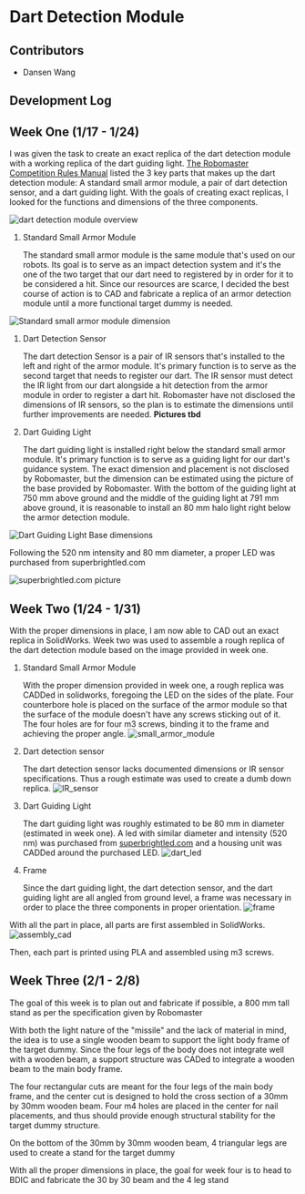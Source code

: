 # Dart Detection Module
## Contributors
* Dansen Wang

## Development Log 
## **Week One (1/17 - 1/24)**

I was given the task to create an exact replica of the dart detection module with a working replica of the dart guiding light. [The Robomaster Competition Rules Manual](http://rm-static.djicdn.com/documents/13194/9f9ee6499b6d81577802626475484930.pdf) listed the 3 key parts that makes up the dart detection module: A standard small armor module, a pair of dart detection sensor, and a dart guiding light. With the goals of creating exact replicas, I looked for the functions and dimensions of the three components.

![dart detection module overview](https://github.com/RoboMaster-Club/spring-2020-vip-course/blob/master/Target%20Dummy/Picture4.png)

1. Standard Small Armor Module 

      The standard small armor module is the same module that's used on our robots. Its goal is to serve as an impact detection system and it's the one of the two target that our dart need to registered by in order for it to be considered a hit. Since our resources are scarce, I decided the best course of action is to CAD and fabricate a replica of an armor detection module until a more functional target dummy is needed.  
      
![Standard small armor module dimension](https://github.com/RoboMaster-Club/spring-2020-vip-course/blob/master/Target%20Dummy/Small_Armor_Module_Dimensions.PNG)

1. Dart Detection Sensor

   The dart detection Sensor is a pair of IR sensors that's installed to the left and right of the armor module. It's primary function is to serve as the second target that needs to register our dart. The IR sensor must detect the IR light from our dart alongside a hit detection from the armor module in order to register a dart hit. Robomaster have not disclosed the dimensions of IR sensors, so the plan is to estimate the dimensions until further improvements are needed. **Pictures tbd**

1. Dart Guiding Light

   The dart guiding light is installed right below the standard small armor module. It's primary function is to serve as a guiding light for our dart's guidance system. The exact dimension and placement is not disclosed by Robomaster, but the dimension can be estimated using the picture of the base provided by Robomaster. With the bottom of the guiding light at 750 mm above ground and the middle of the guiding light at 791 mm above ground, it is reasonable to install an 80 mm halo light right below the armor detection module.

![Dart Guiding Light Base dimensions](https://github.com/RoboMaster-Club/spring-2020-vip-course/blob/master/Target%20Dummy/Picture3.png)

Following the 520 nm intensity and 80 mm diameter, a proper LED was purchased from superbrightled.com 

![superbrightled.com picture](https://github.com/RoboMaster-Club/spring-2020-vip-course/blob/master/Target%20Dummy/Picture5.png)

## **Week Two (1/24 - 1/31)**

With the proper dimensions in place, I am now able to CAD out an exact replica in SolidWorks. Week two was used to assemble a rough replica of the dart detection module based on the image provided in week one.

1. Standard Small Armor Module

   With the proper dimension provided in week one, a rough replica was CADDed in solidworks, foregoing the LED on the sides of the plate. Four counterbore hole is placed on the surface of the armor module so that the surface of the module doesn't have any screws sticking out of it. The four holes are for four m3 screws, binding it to the frame and achieving the proper angle.
   ![small_armor_module](https://github.com/RoboMaster-Club/spring-2020-vip-course/blob/master/Target%20Dummy/CAD_screenshot/sensor_plate.PNG)

1. Dart detection sensor

   The dart detection sensor lacks documented dimensions or IR sensor specifications. Thus a rough estimate was used to create a dumb down replica.
   ![IR_sensor](https://github.com/RoboMaster-Club/spring-2020-vip-course/blob/master/Target%20Dummy/CAD_screenshot/IR_sensor_picture.PNG)

1. Dart Guiding Light 

   The dart guiding light was roughly estimated to be 80 mm in diameter (estimated in week one). A led with similar diameter and intensity (520 nm) was purchased from [superbrightled.com](https://www.superbrightleds.com/cat/led-halo-rings/) and a housing unit was CADDed around the purchased LED.
   ![dart_led](https://github.com/RoboMaster-Club/spring-2020-vip-course/blob/master/Target%20Dummy/CAD_screenshot/Guiding_light_picture.PNG)

1. Frame

   Since the dart guiding light, the dart detection sensor, and the dart guiding light are all angled from ground level, a frame was necessary in order to place the three components in proper orientation.
![frame](https://github.com/RoboMaster-Club/spring-2020-vip-course/blob/master/Target%20Dummy/CAD_screenshot/Frame_picture.PNG)

With all the part in place, all parts are first assembled in SolidWorks.
![assembly_cad](https://github.com/RoboMaster-Club/spring-2020-vip-course/blob/master/Target%20Dummy/CAD_screenshot/Assembly_picture.PNG)

Then, each part is printed using PLA and assembled using m3 screws.

## **Week Three (2/1 - 2/8)**

The goal of this week is to plan out and fabricate if possible, a 800 mm tall stand as per the specification given by Robomaster

With both the light nature of the "missile" and the lack of material in mind, the idea is to use a single wooden beam to support the light body frame of the target dummy. Since the four legs of the body does not integrate well with a wooden beam, a support structure was CADed to integrate a wooden beam to the main body frame. 

The four rectangular cuts are meant for the four legs of the main body frame, and the center cut is designed to hold the cross section of a 30mm by 30mm wooden beam. Four m4 holes are placed in the center for nail placements, and thus should provide enough structural stability for the target dummy structure.

On the bottom of the 30mm by 30mm wooden beam, 4 triangular legs are used to create a stand for the target dummy

With all the proper dimensions in place, the goal for week four is to head to BDIC and fabricate the 30 by 30 beam and the 4 leg stand 



